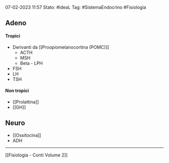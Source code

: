 07-02-2023 11:57
Stato: #ideaL 
Tag: #SistemaEndocrino #Fisiologia 

## Adeno
#### Tropici
- Derivanti da [[Proopiomelanocortina (POMC)]]
    - ACTH
    - MSH
    - Beta - LPH
- FSH
- LH
- TSH
#### Non tropici
- [[Prolattina]]
- [[GH]]
## Neuro
- [[Ossitocina]]
- ADH

--- 
[[Fisiologia  - Conti Volume 2]]
